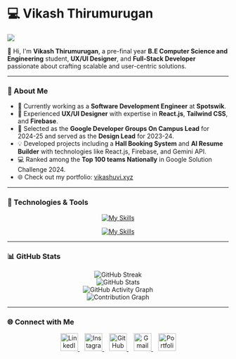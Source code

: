 # 💻 Vikash Thirumurugan

![](https://komarev.com/ghpvc/?username=vikashuvi&color=blueviolet)

👋 Hi, I'm **Vikash Thirumurugan**, a pre-final year **B.E Computer Science and Engineering** student, **UX/UI Designer**, and **Full-Stack Developer** passionate about crafting scalable and user-centric solutions.

---

### 🌟 About Me

- 🔭 Currently working as a **Software Development Engineer** at **Spotswik**.
- 🎨 Experienced **UX/UI Designer** with expertise in **React.js**, **Tailwind CSS**, and **Firebase**.
- 🚀 Selected as the **Google Developer Groups On Campus Lead** for 2024-25 and served as the **Design Lead** for 2023-24.
- 💡 Developed projects including a **Hall Booking System** and **AI Resume Builder** with technologies like React.js, Firebase, and Gemini API.
- 💻 Ranked among the **Top 100 teams Nationally** in Google Solution Challenge 2024.
- 🌐 Check out my portfolio: [vikashuvi.xyz](https://vikashuvi.xyz/)

---

### 🚀 Technologies & Tools

<div align="center">
  
  [![My Skills](https://skillicons.dev/icons?i=js,react,python,html,css,tailwind,nodejs,firebase,git,mysql,java,c)](https://skillicons.dev)
  
  [![My Skills](https://skillicons.dev/icons?i=redux,nextjs,vscode,figma,threejs,vite,vercel,github)](https://skillicons.dev)
  
</div>

---

### 📊 GitHub Stats

<p align="center">
  <img src="https://github-readme-streak-stats.herokuapp.com?user=vikashuvi&theme=github-dark" alt="GitHub Streak" />
  <br />
  <img src="https://github-readme-stats.vercel.app/api?username=vikashuvi&show_icons=true&theme=github-dark" alt="GitHub Stats" />
  <br />
  <img src="https://github-profile-summary-cards.vercel.app/api/cards/profile-details?username=vikashuvi&theme=github_dark" alt="GitHub Activity Graph" />
  <br />
  <img src="https://github-readme-activity-graph.vercel.app/graph?username=vikashuvi&theme=github-dark&hide_border=true" alt="Contribution Graph" />
</p>

---

### 🌐 Connect with Me

<div align="center">
  <a href="https://www.linkedin.com/in/vikash-t-designer/" target="_blank" rel="noopener noreferrer">
    <img src="https://raw.githubusercontent.com/rahuldkjain/github-profile-readme-generator/master/src/images/icons/Social/linked-in-alt.svg" alt="LinkedIn" height="40" width="40" />
  </a>
  &nbsp;&nbsp;
  <a href="https://www.instagram.com/vikash_uvi/" target="_blank" rel="noopener noreferrer">
    <img src="https://raw.githubusercontent.com/rahuldkjain/github-profile-readme-generator/master/src/images/icons/Social/instagram.svg" alt="Instagram" height="40" width="40" />
  </a>
  &nbsp;&nbsp;
  <a href="https://github.com/Vikashuvi" target="_blank" rel="noopener noreferrer">
    <img src="https://raw.githubusercontent.com/rahuldkjain/github-profile-readme-generator/master/src/images/icons/Social/github.svg" alt="GitHub" height="40" width="40" />
  </a>
  &nbsp;&nbsp;
  <a href="mailto:vikashuvi07@gmail.com">
    <img src="https://cdn-icons-png.flaticon.com/512/5968/5968534.png" alt="Gmail" height="40" width="40" />
  </a>
  &nbsp;&nbsp;
  <a href="https://vikashuvi.xyz/" target="_blank" rel="noopener noreferrer">
    <img src="https://cdn-icons-png.flaticon.com/512/841/841364.png" alt="Portfolio" height="40" width="40" />
  </a>
</div>
